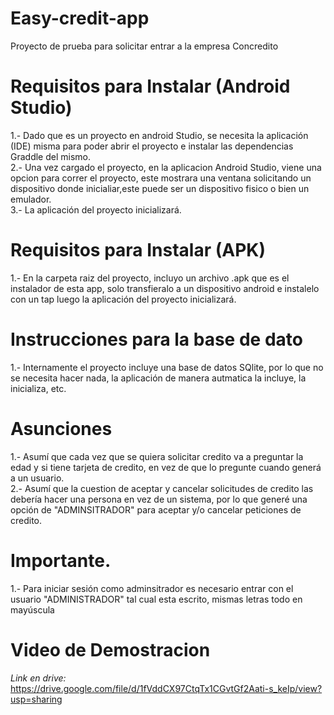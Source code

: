 # Easy-credit-app
Proyecto de prueba para solicitar entrar a la empresa Concredito


# Requisitos para Instalar (Android Studio)
1.- Dado que es un proyecto en android Studio, se necesita la aplicación (IDE) misma para poder abrir el proyecto e instalar las dependencias Graddle del mismo. <br>
2.- Una vez cargado el proyecto, en la aplicacion Android Studio, viene una opcion para correr el proyecto, este mostrara una ventana solicitando un dispositivo donde inicialiar,este puede ser un dispositivo fisico o bien un emulador. <br>
3.- La aplicación del proyecto inicializará.  <br>

# Requisitos para Instalar (APK)
1.- En la carpeta raiz del proyecto, incluyo un archivo .apk que es el instalador de esta app, solo transfieralo a un dispositivo android e instalelo con un tap luego la aplicación del proyecto inicializará. <br>

# Instrucciones para la base de dato
1.- Internamente el proyecto incluye una base de datos SQlite, por lo que no se necesita hacer nada, la aplicación de manera autmatica la incluye, la inicializa, etc. <br>

# Asunciones
1.- Asumí que cada vez que se quiera solicitar credito va a preguntar la edad y si tiene tarjeta de credito, en vez de que lo pregunte cuando generá a un usuario. <br>
2.- Asumí que la cuestion de aceptar y cancelar solicitudes de credito las debería hacer una persona en vez de un sistema, por lo que generé una opción de "ADMINSITRADOR" para aceptar y/o cancelar peticiones de credito. <br>

# Importante.
1.- Para iniciar sesión como adminsitrador es necesario entrar con el usuario "ADMINISTRADOR" tal cual esta escrito, mismas letras todo en mayúscula  <br>

# Video de Demostracion
 <i>Link en drive:</i>
  https://drive.google.com/file/d/1fVddCX97CtqTx1CGvtGf2Aati-s_keIp/view?usp=sharing 
 
